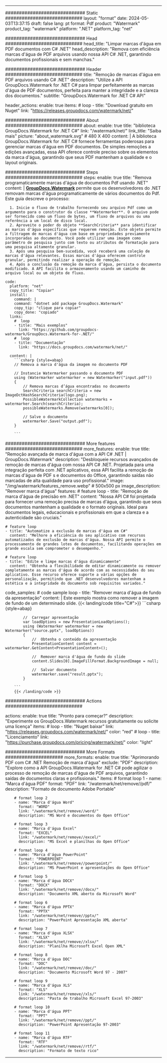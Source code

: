 
---
############################# Static ############################
layout: "format"
date:  2024-05-03T13:37:15
draft: false
lang: pt
format: Pdf
product: "Watermark"
product_tag: "watermark"
platform: ".NET"
platform_tag: "net"

############################# Head ############################
head_title: "Limpar marcas d'água em PDF documentos com C# .NET"
head_description: "Remova com eficiência marcas d'água de PDF arquivos usando nossa API C# .NET, garantindo documentos profissionais e sem manchas."

############################# Header ############################
title: "Remoção de marcas d'água em PDF arquivos usando C# .NET" 
description: "Utilize a API GroupDocs.Watermark for .NET C# para limpar perfeitamente as marcas d'água de PDF documentos, perfeita para manter a integridade e a clareza dos documentos."
subtitle: "GroupDocs.Watermark for .NET C# API" 

header_actions:
  enable: true
  items:
    #  loop
    - title: "Download gratuito em Nuget"
      link: "https://releases.groupdocs.com/watermark/net/"
      
############################# About ############################
about:
    enable: true
    title: "biblioteca GroupDocs.Watermark for .NET C#"
    link: "/watermark/net/"
    link_title: "Saiba mais"
    picture: "about_watermark.svg" # 480 X 400
    content: |
       A biblioteca GroupDocs.Watermark for .NET C# fornece ferramentas poderosas para gerenciar marcas d'água em PDF documentos. De simples remoções a edições avançadas, essa API oferece controle preciso sobre os elementos da marca d'água, garantindo que seus PDF mantenham a qualidade e o layout originais.

############################# Steps ############################
steps:
    enable: true
    title: "Remova programaticamente marcas d'água de documentos Pdf usando .NET"
    content: |
      **[GroupDocs.Watermark](https://products.groupdocs.com/watermark/net/)** permite que os desenvolvedores do .NET removam marcas d'água programaticamente de vários documentos do Pdf. Este guia descreve o processo:
      
      1. Inicie o fluxo de trabalho fornecendo seu arquivo Pdf como um argumento para o construtor da classe **Watermarker**. O arquivo pode ser fornecido como um fluxo de bytes, um fluxo de arquivos ou uma referência a um local de disco local.
      2. Aproveite o poder do objeto **SearchCriteria** para identificar as marcas d'água específicas que requerem remoção. Este objeto permite a filtragem de marcas d'água com base em propriedades previamente incorporadas ao documento. Você pode utilizar uma imagem como parâmetro de pesquisa junto com texto ou atributos de formatação para uma pesquisa altamente granular.
      3. Após uma pesquisa bem-sucedida, você receberá uma coleção de marcas d'água relevantes. Essas marcas d'água oferecem controle granular, permitindo realizar a operação de remoção.
      4. Após a conclusão da remoção da marca d’água, persista o documento modificado. A API facilita o armazenamento usando um caminho de arquivo local ou um objeto de fluxo.
   
    code:
      platform: "net"
      copy_title: "Copiar"
      install:
        command: |
        command: "dotnet add package GroupDocs.Watermark"
        copy_tip: "clique para copiar"
        copy_done: "copiado"
      links:
        #  loop
        - title: "Mais exemplos"
          link: "https://github.com/groupdocs-watermark/GroupDocs.Watermark-for-.NET/"
        #  loop
        - title: "Documentação"
          link: "https://docs.groupdocs.com/watermark/net/"
          
      content: |
        ```csharp {style=abap}
        // Remova a marca d'água da imagem no documento PDF

        // Instancie Watermarker passando o documento PDF
        using (Watermarker watermarker = new Watermarker("input.pdf"))
        {
            // Remova marcas d’água encontradas no documento
            SearchCriteria searchCriteria = new ImageDctHashSearchCriteria(logo.png);
            PossibleWatermarkCollection watermarks = watermarker.Search(searchCriteria);
            possibleWatermarks.Remove(watermarks[0]);

            // Salve o documento
            watermarker.Save("output.pdf");
        }
        
        ```  

############################# More features ############################
more_features:
  enable: true
  title: "Remoção avançada de marca d'água com a API C# .NET | GroupDocs.Watermark"
  description: "Desbloqueie recursos avançados de remoção de marcas d'água com nossa API C# .NET. Projetada para uma integração perfeita com .NET aplicativos, essa API facilita a remoção de marcas d'água de PDF s e documentos do Office, garantindo saídas não marcadas de alta qualidade para uso profissional."
  image: "/img/watermark/features_remove.webp" # 500x500 px
  image_description: "Remover marca d'água"
  features:
    # feature loop
    - title: "Remoção de marca d'água de precisão em .NET"
      content: "Nossa API C# foi projetada para fornecer uma remoção precisa de marcas d'água, garantindo que seus documentos mantenham a qualidade e o formato originais. Ideal para documentos legais, educacionais e profissionais em que a clareza e a autenticidade são cruciais."

    # feature loop
    - title: "Automatize a exclusão de marcas d'água em C#"
      content: "Melhore a eficiência do seu aplicativo com recursos automatizados de exclusão de marcas d'água. Nossa API permite o processamento de grandes lotes de documentos, facilitando operações em grande escala sem comprometer o desempenho."

    # feature loop
    - title: "Edite e limpe marcas d'água dinamicamente"
      content: "Obtenha a flexibilidade de editar dinamicamente ou remover completamente as marcas d'água de acordo com as necessidades do seu aplicativo. Esse recurso oferece suporte a várias opções de personalização, permitindo que .NET desenvolvedores mantenham a estética e a integridade do documento sob requisitos variados."
      
  code_samples:
    # code sample loop
    - title: "Remover marca d'água de fundo da apresentação"
      content: |
        Este exemplo mostra como remover a imagem de fundo de um determinado slide.
        {{< landing/code title="C#">}}
        ```csharp {style=abap}
        
            //  Carregar apresentação
            var loadOptions = new PresentationLoadOptions();
            using (Watermarker watermarker = new Watermarker("source.pptx", loadOptions))
            {
                //  Obtenha o conteúdo da apresentação
                PresentationContent content = watermarker.GetContent<PresentationContent>();

                //  Remover marca d'água de fundo do slide
                content.Slides[0].ImageFillFormat.BackgroundImage = null;

                //  Salvar documento
                watermarker.save("result.pptx");
            }

        ```
        {{< /landing/code >}}


############################# Actions ############################

actions:
  enable: true
  title: "Pronto para começar?"
  description: "Experimente os GroupDocs.Watermark recursos gratuitamente ou solicite uma licença"
  items:
    #  loop
    - title: "Nuget baixar"
      link: "https://releases.groupdocs.com/watermark/net/"
      color: "red"
        #  loop
    - title: "Licenciamento"
      link: "https://purchase.groupdocs.com/pricing/watermark/net/"
      color: "light"


############################# More Formats #####################
more_formats:
    enable: true
    title: "Aprimorando PDF com C# .NET Remoção de marca d'água"
    exclude: "PDF"
    description: "Explore como a API GroupDocs.Watermark for .NET C# pode agilizar o processo de remoção de marcas d'água de PDF arquivos, garantindo saídas de documentos claras e profissionais."
    items: 
        # format loop 1
        - name: "Marca d'água PDF"
          format: "PDF"
          link: "/watermark/net/remove//pdf/"
          description: "Formato de documento Adobe Portable"

        # format loop 2
        - name: "Marca d'água Word"
          format: "WORD"
          link: "/watermark/net/remove//word/"
          description: "MS Word e documentos do Open Office"
          
        # format loop 3
        - name: "Marca d'água Excel"
          format: "EXCEL"
          link: "/watermark/net/remove//excel/"
          description: "MS Excel e planilhas do Open Office"

        # format loop 4
        - name: "Marca d'água PowerPoint"
          format: "POWERPOINT"
          link: "/watermark/net/remove//powerpoint/"
          description: "MS PowerPoint e apresentações do Open Office"

        # format loop 5
        - name: "Marca d'água DOCX"
          format: "DOCX"
          link: "/watermark/net/remove//docx/"
          description: "Documento XML aberto da Microsoft Word"
          
        # format loop 6
        - name: "Marca d'água PPTX"
          format: "PPTX"
          link: "/watermark/net/remove//pptx/"
          description: "PowerPoint Apresentação XML aberta"
          
        # format loop 7
        - name: "Marca d'água XLSX"
          format: "XLSX"
          link: "/watermark/net/remove//xlsx/"
          description: "Planilha Microsoft Excel Open XML"

        # format loop 8
        - name: "Marca d'água DOC"
          format: "DOC"
          link: "/watermark/net/remove//doc/"
          description: "Documento Microsoft Word 97 - 2007"

        # format loop 9
        - name: "Marca d'água XLS"
          format: "XLS"
          link: "/watermark/net/remove//xls/"
          description: "Pasta de trabalho Microsoft Excel 97-2003"

        # format loop 10
        - name: "Marca d'água PPT"
          format: "PPT"
          link: "/watermark/net/remove//ppt/"
          description: "PowerPoint Apresentação 97-2003"

        # format loop 11
        - name: "Marca d'água RTF"
          format: "RTF"
          link: "/watermark/net/remove//rtf/"
          description: "Formato de texto rico"

---
